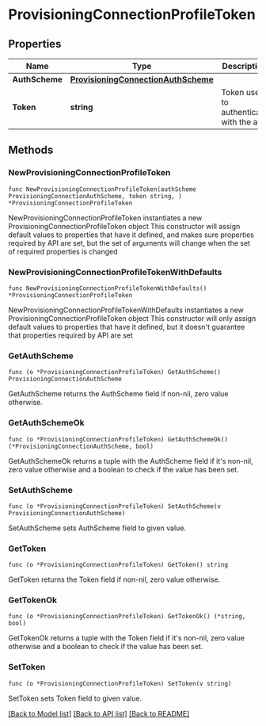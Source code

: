 # ProvisioningConnectionProfileToken

## Properties

Name | Type | Description | Notes
------------ | ------------- | ------------- | -------------
**AuthScheme** | [**ProvisioningConnectionAuthScheme**](ProvisioningConnectionAuthScheme.md) |  | 
**Token** | **string** | Token used to authenticate with the app | 

## Methods

### NewProvisioningConnectionProfileToken

`func NewProvisioningConnectionProfileToken(authScheme ProvisioningConnectionAuthScheme, token string, ) *ProvisioningConnectionProfileToken`

NewProvisioningConnectionProfileToken instantiates a new ProvisioningConnectionProfileToken object
This constructor will assign default values to properties that have it defined,
and makes sure properties required by API are set, but the set of arguments
will change when the set of required properties is changed

### NewProvisioningConnectionProfileTokenWithDefaults

`func NewProvisioningConnectionProfileTokenWithDefaults() *ProvisioningConnectionProfileToken`

NewProvisioningConnectionProfileTokenWithDefaults instantiates a new ProvisioningConnectionProfileToken object
This constructor will only assign default values to properties that have it defined,
but it doesn't guarantee that properties required by API are set

### GetAuthScheme

`func (o *ProvisioningConnectionProfileToken) GetAuthScheme() ProvisioningConnectionAuthScheme`

GetAuthScheme returns the AuthScheme field if non-nil, zero value otherwise.

### GetAuthSchemeOk

`func (o *ProvisioningConnectionProfileToken) GetAuthSchemeOk() (*ProvisioningConnectionAuthScheme, bool)`

GetAuthSchemeOk returns a tuple with the AuthScheme field if it's non-nil, zero value otherwise
and a boolean to check if the value has been set.

### SetAuthScheme

`func (o *ProvisioningConnectionProfileToken) SetAuthScheme(v ProvisioningConnectionAuthScheme)`

SetAuthScheme sets AuthScheme field to given value.


### GetToken

`func (o *ProvisioningConnectionProfileToken) GetToken() string`

GetToken returns the Token field if non-nil, zero value otherwise.

### GetTokenOk

`func (o *ProvisioningConnectionProfileToken) GetTokenOk() (*string, bool)`

GetTokenOk returns a tuple with the Token field if it's non-nil, zero value otherwise
and a boolean to check if the value has been set.

### SetToken

`func (o *ProvisioningConnectionProfileToken) SetToken(v string)`

SetToken sets Token field to given value.



[[Back to Model list]](../README.md#documentation-for-models) [[Back to API list]](../README.md#documentation-for-api-endpoints) [[Back to README]](../README.md)



